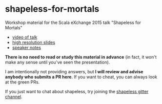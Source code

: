 # shapeless-for-mortals

Workshop material for the Scala eXchange 2015 talk "Shapeless for Mortals"

- [video of talk](https://skillsmatter.com/skillscasts/6875-workshop-shapeless-for-mortals)
- [high resolution slides](http://fommil.github.io/scalax15/)
- [speaker notes](http://fommil.github.io/scalax15/scalax-shapeless-mortals-notes.html)

**There is no need to read or study this material in advance** (in fact, it won't make any sense until you've seen the presentation).

I am intentionally not providing answers, but **I will review and advise anybody who submits a PR here**. If you want to cheat, you can always look at the green PRs.

If you just want to chat about shapeless, try joining the [shapeless gitter channel](https://gitter.im/milessabin/shapeless).
